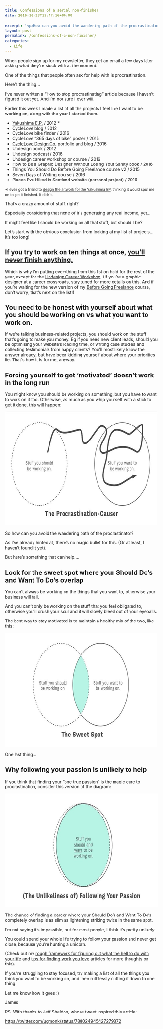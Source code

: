```yaml
---
title: Confessions of a serial non-finisher
date: 2016-10-23T13:47:16+00:00

excerpt: '<p>How can you avoid the wandering path of the procrastinator? Find out how to find your sweet spot when it comes to finishing projects, and why following your passion is unlikely to help.</p>'
layout: post
permalink: /confessions-of-a-non-finisher/
categories:
  - Life
---
```

When people sign up for my newsletter, they get an email a few days later asking what they're stuck with at the moment.

One of the things that people often ask for help with is procrastination.

Here’s the thing…

I’ve never written a “How to stop procrastinating” article because I haven’t figured it out yet. And I’m not sure I ever will.

Earlier this week I made a list of all the projects I feel like I want to be working on, along with the year I started them.

<ul>
<li><a href="https://soundcloud.com/yakushima/phosphorescence">Yakushima E.P.</a> / 2012 *</li>
<li>CycleLove blog / 2012</li>
<li>CycleLove bike finder / 2016</li>
<li>CycleLove “365 days of bike” poster / 2015</li>
<li><a href="http://cyclelovedesign.co">CycleLove Design Co.</a> portfolio and blog / 2016</li>
<li>Undesign book / 2012</li>
<li>Undesign podcast / 2016</li>
<li>Undesign career workshop or course / 2016</li>
<li>How to Be a Graphic Designer Without Losing Your Sanity book / 2016</li>
<li>Things You Should Do Before Going Freelance course v2 / 2015</li>
<li>Seven Days of Writing course / 2016</li>
<li>Places I've Hiked in Scotland website (personal project) / 2016</li>
</ul>

<small data-preserve-html-node="true">*I even got a friend to <a href="http://duanedalton.com/Yakushima">design the artwork for the Yakushima EP</a>, thinking it would spur me on to get it finished. It didn't.</small>

That’s a crazy amount of stuff, right?

Especially considering that none of it's generating any real income, yet…

It might feel like I should be working on all that stuff, but should I be?

Let’s start with the obvious conclusion from looking at my list of projects… it’s too long!

<h2 id="if-you-try-to-work-on-ten-things-at-once-you-ll-never-finish-anything-4-">If you try to work on ten things at once, <a href="http://greig.cc/i-never-finish-anyth">you’ll never finish anything.</a></h2>

Which is why I’m putting everything from this list on hold for the rest of  the year, except for the <a href="http://greig.cc/undesignworkshop">Undesign Career Workshop</a>. (If you’re a graphic designer at a career crossroads, stay tuned for more details on this. And if you’re waiting for the new version of my <a href="http://greig.cc/beforegoingfreelance/">Before Going Freelance</a> course, don’t worry, that’s next on the list!)

<h2 id="you-need-to-be-honest-with-yourself-about-what-you-should-be-working-on-vs-what-you-want-to-work-on-">You need to be honest with yourself about what you should be working on vs what you want to work on.</h2>

If we’re talking business-related projects, you should work on the stuff that’s going to make you money. Eg if you need new client leads, should you be optimising your website’s loading time, or writing case studies and collecting testimonials from happy clients? You'll most likely know the answer already, but have been kidding yourself about where your priorities lie. That's how it is for me, anyway.

<h2 id="forcing-yourself-to-get-motivated-doesn-t-work-in-the-long-run">Forcing yourself to get ‘motivated’ doesn’t work in the long run</h2>

You might know you should be working on something, but you have to want to work on it too. Otherwise, as much as you whip yourself with a stick to get it done, this will happen:

<img src="/media/procrastination-causer.jpeg" alt="" width="750" height="376" class="alignnone size-full wp-image-1820" />

So how can you avoid the wandering path of the procrastinator?

As I’ve already hinted at, there’s no magic bullet for this. (Or at least, I haven’t found it yet).

But here’s something that can help….</p>

<h2 id="look-for-the-sweet-spot-where-your-should-do-s-and-want-to-do-s-overlap">Look for the sweet spot where your Should Do’s and Want To Do’s overlap</h2>

You can’t always be working on the things that you want to, otherwise your business will fail.

And you can’t only be working on the stuff that you feel obligated to, otherwise you’ll crush your soul and it will slowly bleed out of your eyeballs.

The best way to stay motivated is to maintain a healthy mix of the two, like this:

<img src="/media/sweetspot.jpeg" alt="" width="750" height="376" class="alignnone size-full wp-image-1821" />

One last thing…

<h2 id="why-following-your-passion-is-unlikely-to-help">Why following your passion is unlikely to help</h2>

If you think that finding your “one true passion” is the magic cure to procrastination, consider this version of the diagram:

<img src="/media/follow-your-passion-is-bullshit.jpeg" alt="" width="750" height="375" class="alignnone size-full wp-image-1823" />

The chance of finding a career where your Should Do’s and Want To Do’s completely overlap is as slim as lightening striking twice in the same spot.

I’m not saying it’s impossible, but for most people, I think it’s pretty unlikely.

You could spend your whole life trying to follow your passion and never get close, because you’re hunting a unicorn.

(Check out my <a href="http://greig.cc/lifeframework">rough framework for figuring out what the hell to do with your life</a> and <a href="http://greig.cc/finding-work-you-love">tips for finding work you love</a> articles for more thoughts on this).

If you’re struggling to stay focused, try making a list of all the things you think you want to be working on, and then ruthlessly cutting it down to one thing.

Let me know how it goes :)

James

PS. With thanks to Jeff Sheldon, whose tweet inspired this article:

https://twitter.com/ugmonk/status/788024945427279872